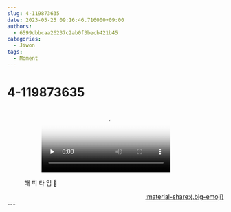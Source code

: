 ```yaml
---
slug: 4-119873635
date: 2023-05-25 09:16:46.716000+09:00
authors:
  - 6599dbbcaa26237c2ab0f3becb421b45
categories:
  - Jiwon
tags:
  - Moment
---
```


# 4-119873635

<div class="post-container" markdown="1">
<div class="content-container md-sidebar__scrollwrap" markdown="1">


<figure markdown="1">

<figure markdown="1">
<video controls="controls" preload="none" poster="/assets/videos/weverse_4-482716-thumb.jpg">
<source src="/assets/videos/weverse_4-482716.mp4#t=1" type="video/mp4">
Your browser does not support the video tag.
</video>
</figure>
<figcaption>해 피 타 임 🍓</figcaption>
</figure>


</div>
</div>

<div style="text-align: right;" markdown="1">
<a href="https://weverse.io/fromis9/moment/6599dbbcaa26237c2ab0f3becb421b45/post/4-119873635" style="text-align: right;">:material-share:{.big-emoji}</a>
</div>
---
